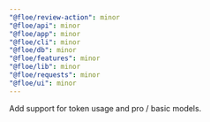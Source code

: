 ```yaml
---
"@floe/review-action": minor
"@floe/api": minor
"@floe/app": minor
"@floe/cli": minor
"@floe/db": minor
"@floe/features": minor
"@floe/lib": minor
"@floe/requests": minor
"@floe/ui": minor
---
```


Add support for token usage and pro / basic models.
